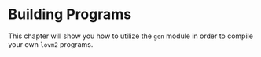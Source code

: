 # Building Programs

This chapter will show you how to utilize the `gen` module in order to compile your own `lovm2` programs.
